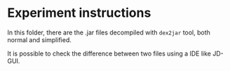 # Experiment instructions

In this folder, there are the .jar files decompiled with `dex2jar` tool, both normal and simplified.

It is possible to check the difference between two files using a IDE like JD-GUI.
